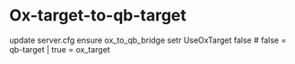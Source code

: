 # Ox-target-to-qb-target
update server.cfg
ensure ox_to_qb_bridge
setr UseOxTarget false   # false = qb-target | true = ox_target
